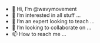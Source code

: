 - 👋 Hi, I’m @wavymovement
- 👀 I’m interested in all stuff ...
- 🌱 I’m an expert looking to teach ...
- 💞️ I’m looking to collaborate on ...
- 📫 How to reach me ...

<!---
wavymovement/wavymovement is a ✨ special ✨ repository because its `README.md` (this file) appears on your GitHub profile.
You can click the Preview link to take a look at your changes.
--->
